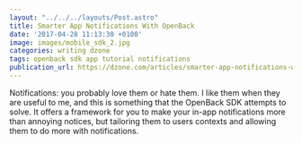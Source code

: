 ```yaml
---
layout: "../../../layouts/Post.astro"
title: Smarter App Notifications With OpenBack
date: '2017-04-28 11:13:30 +0100'
image: images/mobile_sdk_2.jpg
categories: writing dzone
tags: openback sdk app tutorial notifications
publication_url: https://dzone.com/articles/smarter-app-notifications-with-openback
---
```


Notifications: you probably love them or hate them. I like them when they are useful to me, and this is something that the OpenBack SDK attempts to solve. It offers a framework for you to make your in-app notifications more than annoying notices, but tailoring them to users contexts and allowing them to do more with notifications.
